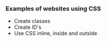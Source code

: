 ### Examples of websites using CSS

* Create classes
* Create ID's
* Use CSS inline, inside and outside